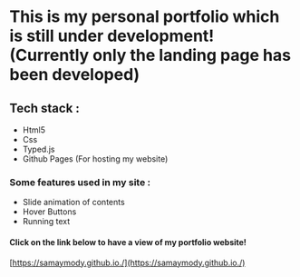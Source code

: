 
# This is my personal portfolio which is still under development! (Currently only the landing page has been developed)
## Tech stack : 
- Html5
- Css
- Typed.js
- Github Pages (For hosting my website)

### Some features used in my site : 
- Slide animation of contents
- Hover Buttons
- Running text

#### Click on the link below to have a view of my portfolio website!
[https://samaymody.github.io./](https://samaymody.github.io./)

  

